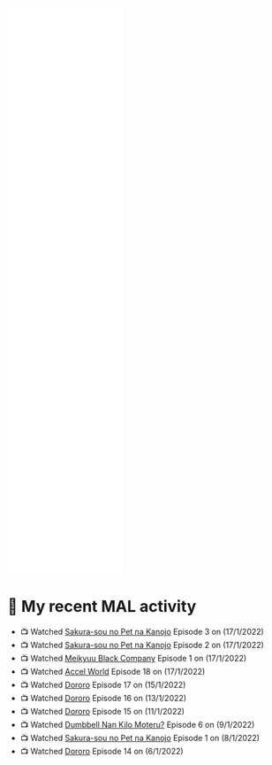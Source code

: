 ![Metrics](https://github.com/noxan-dev/noxan-dev/blob/main/github-metrics.svg)

# 🌸 My recent MAL activity

<!-- MAL_ACTIVITY:start -->

- 📺 Watched [Sakura-sou no Pet na Kanojo](https://myanimelist.net/anime/13759) Episode 3 on (17/1/2022)
- 📺 Watched [Sakura-sou no Pet na Kanojo](https://myanimelist.net/anime/13759) Episode 2 on (17/1/2022)
- 📺 Watched [Meikyuu Black Company](https://myanimelist.net/anime/42340) Episode 1 on (17/1/2022)
- 📺 Watched [Accel World](https://myanimelist.net/anime/11759) Episode 18 on (17/1/2022)
- 📺 Watched [Dororo](https://myanimelist.net/anime/37520) Episode 17 on (15/1/2022)
- 📺 Watched [Dororo](https://myanimelist.net/anime/37520) Episode 16 on (13/1/2022)
- 📺 Watched [Dororo](https://myanimelist.net/anime/37520) Episode 15 on (11/1/2022)
- 📺 Watched [Dumbbell Nan Kilo Moteru?](https://myanimelist.net/anime/39026) Episode 6 on (9/1/2022)
- 📺 Watched [Sakura-sou no Pet na Kanojo](https://myanimelist.net/anime/13759) Episode 1 on (8/1/2022)
- 📺 Watched [Dororo](https://myanimelist.net/anime/37520) Episode 14 on (6/1/2022)

<!-- MAL_ACTIVITY:end -->

